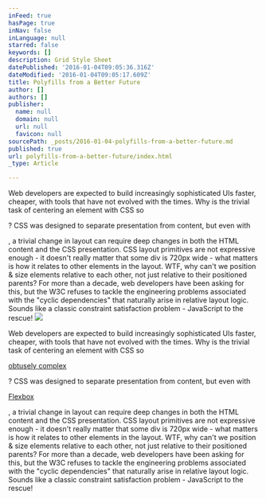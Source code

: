 ```yaml
---
inFeed: true
hasPage: true
inNav: false
inLanguage: null
starred: false
keywords: []
description: Grid Style Sheet
datePublished: '2016-01-04T09:05:36.316Z'
dateModified: '2016-01-04T09:05:17.609Z'
title: Polyfills from a Better Future
author: []
authors: []
publisher:
  name: null
  domain: null
  url: null
  favicon: null
sourcePath: _posts/2016-01-04-polyfills-from-a-better-future.md
published: true
url: polyfills-from-a-better-future/index.html
_type: Article

---
```

Web developers are expected to build increasingly sophisticated UIs faster, cheaper, with tools that have not evolved with the times. Why is the trivial task of centering an element with CSS so

? CSS was designed to separate presentation from content, but even with

, a trivial change in layout can require deep changes in both the HTML content and the CSS presentation. CSS layout primitives are not expressive enough - it doesn't really matter that some div is 720px wide - what matters is how it relates to other elements in the layout. WTF, why can't we position & size elements relative to each other, not just relative to their positioned parents? For more than a decade, web developers have been asking for this, but the W3C refuses to tackle the engineering problems associated with the "cyclic dependencies" that naturally arise in relative layout logic. Sounds like a classic constraint satisfaction problem - JavaScript to the rescue!
![](https://the-grid-user-content.s3-us-west-2.amazonaws.com/ffe64358-ed21-40d8-ac84-f8585972795f.jpg)

Web developers are expected to build increasingly sophisticated UIs faster, cheaper, with tools that have not evolved with the times. Why is the trivial task of centering an element with CSS so

[obtusely complex][0]

? CSS was designed to separate presentation from content, but even with

[Flexbox][1]

, a trivial change in layout can require deep changes in both the HTML content and the CSS presentation. CSS layout primitives are not expressive enough - it doesn't really matter that some div is 720px wide - what matters is how it relates to other elements in the layout. WTF, why can't we position & size elements relative to each other, not just relative to their positioned parents? For more than a decade, web developers have been asking for this, but the W3C refuses to tackle the engineering problems associated with the "cyclic dependencies" that naturally arise in relative layout logic. Sounds like a classic constraint satisfaction problem - JavaScript to the rescue!

[0]: http://coding.smashingmagazine.com/2013/08/09/absolute-horizontal-vertical-centering-css/
[1]: https://developer.mozilla.org/en-US/docs/Web/Guide/CSS/Flexible_boxes